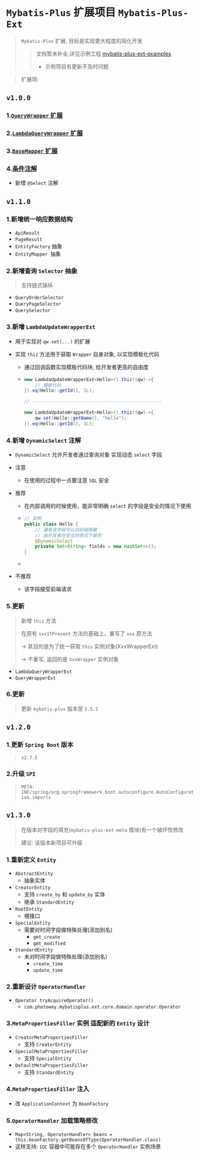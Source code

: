 # `Mybatis-Plus` 扩展项目 `Mybatis-Plus-Ext`

> `Mybatis-Plus` 扩展, 目标是实现更大程度的简化开发
>
> > 文档暂未补全,详见示例工程 [mybatis-plus-ext-examples](https://github.com/photowey/mybatis-plus-ext-examples)
> >
> > - 示例项目有更新不及时问题



> 扩展项:

## `v1.0.0`

### 1.[`QueryWrapper` 扩展 ](./doc/query-wrapper-ext.md)

### 2.[`LambdaQueryWrapper` 扩展 ](./doc/lambda-query-wrapper-ext.md)

### 3.[`BaseMapper` 扩展 ](./doc/base-mapper.md)

### 4.[条件注解 ](./doc/condition-annotation.md)

- 新增 `@Select` 注解



## `v1.1.0`

### 1.新增统一响应数据结构

- `ApiResult`
- `PageResult`
- `EntityFactory` 抽象
- `EntityMapper `抽象

### 2.新增查询 `Selector` 抽象

> 支持链式操纵

- `QueryOrderSelector`
- `QueryPageSelector`
- `QuerySelector`

### 3.新增 `LambdaUpdateWrapperExt`

- 用于实现对 `qw.set(...)` 的扩展

- 实现 `thiz` 方法用于获取 `Wrapper` 自身对象, 以实现模板化代码

  - 通过回调函数实现模板代码块, 给开发者更高的自由度

  - ```java
    new LambdaUpdateWrapperExt<Hello>().thiz((qw)->{
    	// 模板代码
    }).eq(Hello::getId(), 1L);
    
    // ------------------------------------------------
    
    new LambdaUpdateWrapperExt<Hello>().thiz((qw)->{
     	qw.set(Hello::getName(), "hello");
    }).eq(Hello::getId(), 1L);
    ```

### 4.新增 `DynamicSelect` 注解

- `DynamicSelect` 允许开发者通过查询对象 实现动态 `select` 字段

- 注意

  - 在使用的过程中一点要注意 `SQL` 安全

- 推荐

  - 在内部调用的时候使用，能非常明确 `select` 的字段是安全的情况下使用

  - ```java
    // 实例
    public class Hello {
        // 通常该字段可以对前端隐藏
        // 由开发者在安全的情况下填充
        @DynamicSelect
        private Set<String> fields = new HashSet<>();
    }
    ```

  -

- 不推荐

  - 该字段接受前端请求

### 5.更新

> 新增 `thiz` 方法
>
> 在原有 `xxxIfPresent` 方法的基础上，重写了 `xxx` 原方法
>
> -> 其目的是为了统一获取 `this` 实例对象(XxxWrapperExt)
>
> -> 不重写, 返回的是 `XxxWrapper` 实例对象

- `LambdaQueryWrapperExt`
- `QueryWrapperExt`

### 6.更新

> 更新 `mybatis-plus` 版本至 `3.5.2`

## `v1.2.0`

### 1.更新 `Spring Boot` 版本

> `v2.7.5`

### 2.升级 `SPI`

> `META-INF/spring/org.springframework.boot.autoconfigure.AutoConfiguration.imports`

## `v1.3.0`

> 在版本对字段的填充(`mybatis-plus-ext-meta` 模块)有一个破坏性修改
>
> 建议: 该版本新项目可升级

### 1.重新定义 `Entity`

- `AbstractEntity`
  - 抽象实体
- `CreatorEntity`
  - 支持 `create_by` 和 `update_by` 实体
  - 继承 `StandardEntity`
- `RootEntity`
  - 根接口
- `SpecialEntity`
  - 需要对时间字段做特殊处理(添加别名)
    - `gmt_create`
    - `gmt_modified`
- `StandardEntity`
  - 未对时间字段做特殊处理(添加别名)
    - `create_time`
    - `update_time`

### 2.重新设计 `OperatorHandler`

- `Operator tryAcquireOperator()`
  - `com.photowey.mybatisplus.ext.core.domain.operator.Operator`

### 3.`MetaPropertiesFiller` 实例 适配新的 `Entity` 设计

- `CreatorMetaPropertiesFiller`
  - 支持 `CreatorEntity`
- `SpecialMetaPropertiesFiller`
  - 支持 `SpecialEntity`
- `DefaultMetaPropertiesFiller`
  - 支持 `StandardEntity`

### 4.`MetaPropertiesFiller` 注入

- 改 `ApplicationContext` 为 `BeanFactory`

### 5.`OperatorHandler` 加载策略修改

- `Map<String, OperatorHandler> beans = this.beanFactory.getBeansOfType(OperatorHandler.class)`
- 这样支持: `IOC` 容器中可能存在多个 `OperatorHandler` 实例场景
